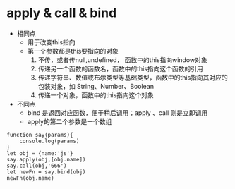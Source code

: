 # apply & call & bind
   + 相同点 
      + 用于改变this指向
      + 第一个参数都是this要指向的对象
         1. 不传，或者传null,undefined， 函数中的this指向window对象
         2. 传递另一个函数的函数名，函数中的this指向这个函数的引用
         3. 传递字符串、数值或布尔类型等基础类型，函数中的this指向其对应的包装对象，如 String、Number、Boolean
         4. 传递一个对象，函数中的this指向这个对象
   + 不同点
      + bind 是返回对应函数，便于稍后调用；apply 、call 则是立即调用
      + apply的第二个参数是一个数组
```
function say(params){
    console.log(params)
}
let obj = {name:'js'}
say.apply(obj,[obj.name])
say.call(obj,'666')
let newFn = say.bind(obj)
newFn(obj.name)
```